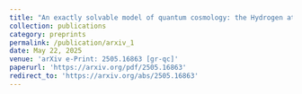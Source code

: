 ```yaml
---
title: "An exactly solvable model of quantum cosmology: the Hydrogen atom analogy with dust and Cosmological constant"
collection: publications
category: preprints
permalink: /publication/arxiv_1
date: May 22, 2025
venue: 'arXiv e-Print: 2505.16863 [gr-qc]'
paperurl: 'https://arxiv.org/pdf/2505.16863'
redirect_to: 'https://arxiv.org/abs/2505.16863'
---
```


